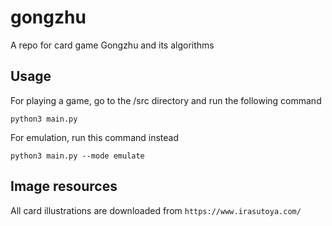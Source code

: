 # gongzhu
A repo for card game Gongzhu and its algorithms

## Usage
For playing a game, go to the /src directory and run the following command

`python3 main.py`

For emulation, run this command instead

`python3 main.py --mode emulate`

## Image resources

All card illustrations are downloaded from `https://www.irasutoya.com/`
